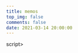 ```yaml
---
title: memos
top_img: false
comments: false
date: 2021-03-14 20:00:00
---
```

<div id="bber"></div>
<script type="text/javascript">
  var bbMemos = {
    memos : 'https://memos.wyblog1.tk/',
    limit : '',
    creatorId:'ac397a17-d413-4832-b2d2-61576952ad1d' ,
    domId: '',
  }
</script>
<script src="https://immmmm.com/bb-lmm.js"></script>
<script src="https://fastly.jsdelivr.net/gh/Tokinx/ViewImage/view-image.min.js"></script>
<script src="https://fastly.jsdelivr.net/gh/Tokinx/Lately/lately.min.js"></script>script>
